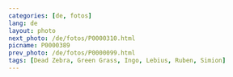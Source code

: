 ```yaml
---
categories: [de, fotos]
lang: de
layout: photo
next_photo: /de/fotos/P0000310.html
picname: P0000389
prev_photo: /de/fotos/P0000099.html
tags: [Dead Zebra, Green Grass, Ingo, Lebius, Ruben, Simion]
---
```

